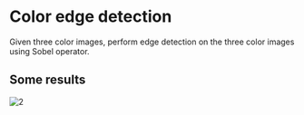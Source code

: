 # Color edge detection
Given three color images, perform edge detection on the three color images using Sobel operator.
## Some results
![2](https://github.com/yuu200219/Image-Processing/assets/85803667/af3e84e7-f487-4abe-a29e-7d3d399d89e5)
